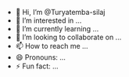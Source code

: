 - 👋 Hi, I’m @Turyatemba-silaj
- 👀 I’m interested in ...
- 🌱 I’m currently learning ...
- 💞️ I’m looking to collaborate on ...
- 📫 How to reach me ...
- 😄 Pronouns: ...
- ⚡ Fun fact: ...

<!---
Turyatemba-silaj/Turyatemba-silaj is a ✨ special ✨ repository because its `README.md` (this file) appears on your GitHub profile.
You can click the Preview link to take a look at your changes.
--->

